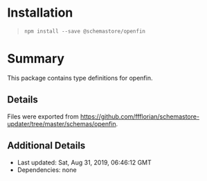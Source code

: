 # Installation
> `npm install --save @schemastore/openfin`

# Summary
This package contains type definitions for openfin.

## Details
Files were exported from https://github.com/ffflorian/schemastore-updater/tree/master/schemas/openfin.

## Additional Details
* Last updated: Sat, Aug 31, 2019, 06:46:12 GMT
* Dependencies: none
